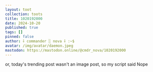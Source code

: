 ```yaml
---
layout: toot
collection: toots
title: 1020192000
date: 2024-10-20
published: true
tags: []
pinned: false
author: ⸸ commander ░ nova ⸸ :~$
avatar: /img/avatar/daemon.jpeg
mastodon: https://mastodon.online/@cmdr_nova/1020192000
---
```


or, today's trending post wasn't an image post, so my script said Nope
